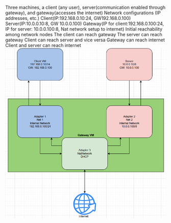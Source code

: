 
Three machines, a client (any user), server(communication enabled through gateway), and gateway(accesses the internet)
Network configurations (IP addresses, etc.)
Client(IP:192.168.0.10:24, GW192.168.0.100)
Server(IP:10.0.0.10:8, GW 10.0.0.100)
Gateway(IP for client:192.168.0.100:24, IP for server: 10.0.0.100:8, Nat network setup to internet)
Initial reachability among network nodes
The client can reach gateway
The server can reach gateway
Client can reach server and vice versa
Gateway can reach internet
Client and server can reach internet
![](https://raw.githubusercontent.com/aimarket/CSE468_project01/refs/heads/main/chrome_qdwNCS0yaM.png)
